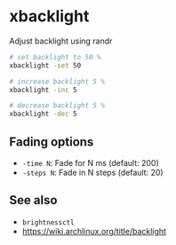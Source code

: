 # xbacklight

Adjust backlight using randr

```bash
# set backlight to 50 %
xbacklight -set 50

# increase backlight 5 %
xbacklight -inc 5

# decrease backlight 5 %
xbacklight -dec 5
```


## Fading options

- `-time N`: Fade for N ms (default: 200)
- `-steps N`: Fade in N steps (default: 20)


## See also

- `brightnessctl`
- <https://wiki.archlinux.org/title/backlight>
